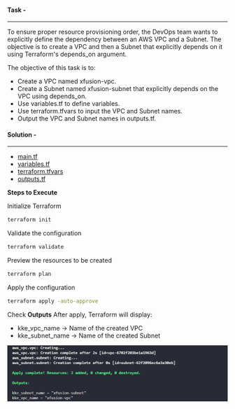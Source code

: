 #### Task - 
---
To ensure proper resource provisioning order, the DevOps team wants to explicitly define the dependency between an AWS VPC and a Subnet. The objective is to create a VPC and then a Subnet that explicitly depends on it using Terraform's depends_on argument.

The objective of this task is to:

- Create a VPC named xfusion-vpc.
- Create a Subnet named xfusion-subnet that explicitly depends on the VPC using depends_on.
- Use variables.tf to define variables.
- Use terraform.tfvars to input the VPC and Subnet names.
- Output the VPC and Subnet names in outputs.tf.

#### Solution - 
---

- [main.tf](./main.tf)
- [variables.tf](./variables.tf)
- [terraform.tfvars](./terraform.tfvars)
- [outputs.tf](./outputs.tf)

**Steps to Execute**

Initialize Terraform
```sh
terraform init
```
Validate the configuration
```sh
terraform validate
```
Preview the resources to be created
```sh
terraform plan
```
Apply the configuration
```sh
terraform apply -auto-approve
```

Check **Outputs**
After apply, Terraform will display:

- kke_vpc_name → Name of the created VPC
- kke_subnet_name → Name of the created Subnet

![Screenshot](./TASK1.png)
